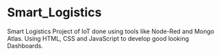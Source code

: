 # Smart_Logistics
Smart Logistics Project of IoT done using tools like Node-Red and Mongo Atlas. Using HTML,  CSS and JavaScript to develop good looking Dashboards.

